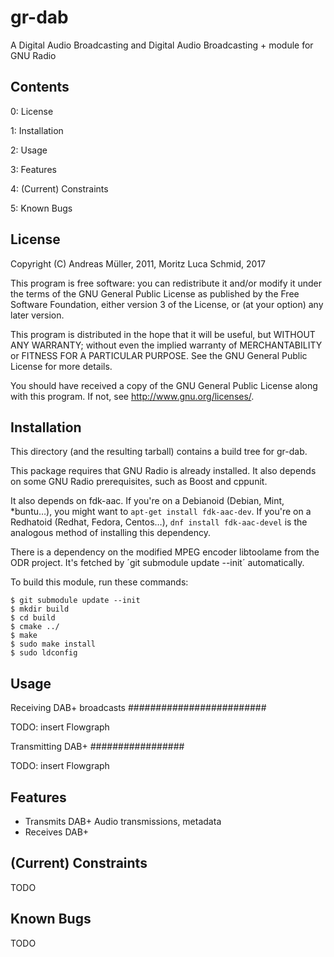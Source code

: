 gr-dab
======

A Digital Audio Broadcasting and Digital Audio Broadcasting + module for GNU Radio 

Contents
--------

0: License

1: Installation

2: Usage

3: Features

4: (Current) Constraints

5: Known Bugs

License
-------
Copyright (C) Andreas Müller, 2011, Moritz Luca Schmid, 2017

This program is free software: you can redistribute it and/or modify
it under the terms of the GNU General Public License as published by
the Free Software Foundation, either version 3 of the License, or
(at your option) any later version.

This program is distributed in the hope that it will be useful,
but WITHOUT ANY WARRANTY; without even the implied warranty of
MERCHANTABILITY or FITNESS FOR A PARTICULAR PURPOSE.  See the
GNU General Public License for more details.

You should have received a copy of the GNU General Public License
along with this program.  If not, see <http://www.gnu.org/licenses/>.


Installation
------------

This directory (and the resulting tarball) contains a build tree for
gr-dab.

This package requires that GNU Radio is already installed.  It
also depends on some GNU Radio prerequisites, such as Boost and
cppunit.

It also depends on fdk-aac. If you're on a Debianoid (Debian, Mint, *buntu…),
you might want to `apt-get install fdk-aac-dev`.  If you're on a Redhatoid
(Redhat, Fedora, Centos…), `dnf install fdk-aac-devel` is the analogous method
of installing this dependency.

There is a dependency on the modified MPEG encoder libtoolame from the ODR
project. It's fetched by ´git submodule update --init´ automatically.

To build this module, run these commands:

    $ git submodule update --init
    $ mkdir build
    $ cd build
    $ cmake ../
    $ make
    $ sudo make install
    $ sudo ldconfig
 


Usage
-----

Receiving DAB+ broadcasts
#########################

TODO: insert Flowgraph 

Transmitting DAB+
#################

TODO: insert Flowgraph 

Features
--------

* Transmits DAB+ Audio transmissions, metadata
* Receives DAB+

(Current) Constraints
---------------------

TODO

Known Bugs
----------

TODO
